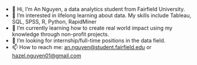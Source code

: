 - 👋 Hi, I’m An Nguyen, a data analytics student from Fairfield University. 
- 👀 I’m interested in lifelong learning about data. My skills include Tableau, SQL, SPSS, R, Python, RapidMiner
- 🌱 I’m currently learning how to create real world impact using my knowledge through non-profit projects.
- 💞️ I’m looking for internship/full-time positions in the data field.
- 📫 How to reach me: an.nguyen@student.fairfield.edu or hazel.nguyen01@gmail.com

<!---
hazelnguyen1/hazelnguyen1 is a ✨ special ✨ repository because its `README.md` (this file) appears on your GitHub profile.
You can click the Preview link to take a look at your changes.
--->
